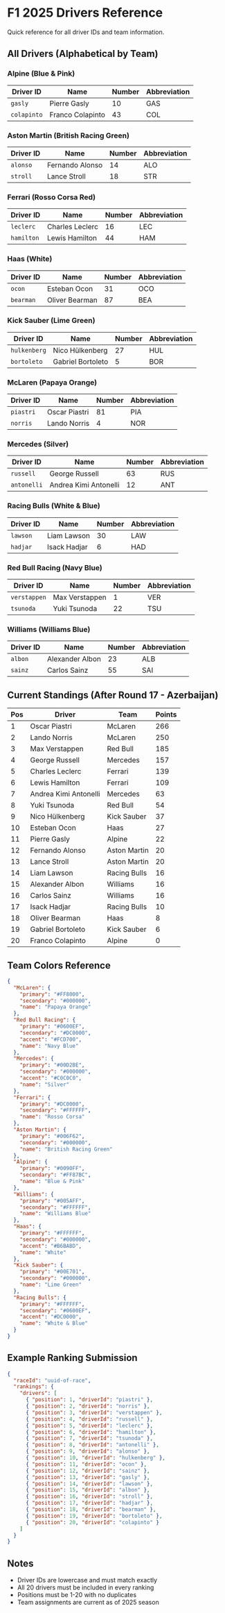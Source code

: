 # F1 2025 Drivers Reference

Quick reference for all driver IDs and team information.

## All Drivers (Alphabetical by Team)

### Alpine (Blue & Pink)
| Driver ID | Name | Number | Abbreviation |
|-----------|------|--------|--------------|
| `gasly` | Pierre Gasly | 10 | GAS |
| `colapinto` | Franco Colapinto | 43 | COL |

### Aston Martin (British Racing Green)
| Driver ID | Name | Number | Abbreviation |
|-----------|------|--------|--------------|
| `alonso` | Fernando Alonso | 14 | ALO |
| `stroll` | Lance Stroll | 18 | STR |

### Ferrari (Rosso Corsa Red)
| Driver ID | Name | Number | Abbreviation |
|-----------|------|--------|--------------|
| `leclerc` | Charles Leclerc | 16 | LEC |
| `hamilton` | Lewis Hamilton | 44 | HAM |

### Haas (White)
| Driver ID | Name | Number | Abbreviation |
|-----------|------|--------|--------------|
| `ocon` | Esteban Ocon | 31 | OCO |
| `bearman` | Oliver Bearman | 87 | BEA |

### Kick Sauber (Lime Green)
| Driver ID | Name | Number | Abbreviation |
|-----------|------|--------|--------------|
| `hulkenberg` | Nico Hülkenberg | 27 | HUL |
| `bortoleto` | Gabriel Bortoleto | 5 | BOR |

### McLaren (Papaya Orange)
| Driver ID | Name | Number | Abbreviation |
|-----------|------|--------|--------------|
| `piastri` | Oscar Piastri | 81 | PIA |
| `norris` | Lando Norris | 4 | NOR |

### Mercedes (Silver)
| Driver ID | Name | Number | Abbreviation |
|-----------|------|--------|--------------|
| `russell` | George Russell | 63 | RUS |
| `antonelli` | Andrea Kimi Antonelli | 12 | ANT |

### Racing Bulls (White & Blue)
| Driver ID | Name | Number | Abbreviation |
|-----------|------|--------|--------------|
| `lawson` | Liam Lawson | 30 | LAW |
| `hadjar` | Isack Hadjar | 6 | HAD |

### Red Bull Racing (Navy Blue)
| Driver ID | Name | Number | Abbreviation |
|-----------|------|--------|--------------|
| `verstappen` | Max Verstappen | 1 | VER |
| `tsunoda` | Yuki Tsunoda | 22 | TSU |

### Williams (Williams Blue)
| Driver ID | Name | Number | Abbreviation |
|-----------|------|--------|--------------|
| `albon` | Alexander Albon | 23 | ALB |
| `sainz` | Carlos Sainz | 55 | SAI |

## Current Standings (After Round 17 - Azerbaijan)

| Pos | Driver | Team | Points |
|-----|--------|------|--------|
| 1 | Oscar Piastri | McLaren | 266 |
| 2 | Lando Norris | McLaren | 250 |
| 3 | Max Verstappen | Red Bull | 185 |
| 4 | George Russell | Mercedes | 157 |
| 5 | Charles Leclerc | Ferrari | 139 |
| 6 | Lewis Hamilton | Ferrari | 109 |
| 7 | Andrea Kimi Antonelli | Mercedes | 63 |
| 8 | Yuki Tsunoda | Red Bull | 54 |
| 9 | Nico Hülkenberg | Kick Sauber | 37 |
| 10 | Esteban Ocon | Haas | 27 |
| 11 | Pierre Gasly | Alpine | 22 |
| 12 | Fernando Alonso | Aston Martin | 20 |
| 13 | Lance Stroll | Aston Martin | 20 |
| 14 | Liam Lawson | Racing Bulls | 16 |
| 15 | Alexander Albon | Williams | 16 |
| 16 | Carlos Sainz | Williams | 16 |
| 17 | Isack Hadjar | Racing Bulls | 10 |
| 18 | Oliver Bearman | Haas | 8 |
| 19 | Gabriel Bortoleto | Kick Sauber | 6 |
| 20 | Franco Colapinto | Alpine | 0 |

## Team Colors Reference

```json
{
  "McLaren": {
    "primary": "#FF8000",
    "secondary": "#000000",
    "name": "Papaya Orange"
  },
  "Red Bull Racing": {
    "primary": "#0600EF",
    "secondary": "#DC0000",
    "accent": "#FCD700",
    "name": "Navy Blue"
  },
  "Mercedes": {
    "primary": "#00D2BE",
    "secondary": "#000000",
    "accent": "#C0C0C0",
    "name": "Silver"
  },
  "Ferrari": {
    "primary": "#DC0000",
    "secondary": "#FFFFFF",
    "name": "Rosso Corsa"
  },
  "Aston Martin": {
    "primary": "#006F62",
    "secondary": "#000000",
    "name": "British Racing Green"
  },
  "Alpine": {
    "primary": "#0090FF",
    "secondary": "#FF87BC",
    "name": "Blue & Pink"
  },
  "Williams": {
    "primary": "#005AFF",
    "secondary": "#FFFFFF",
    "name": "Williams Blue"
  },
  "Haas": {
    "primary": "#FFFFFF",
    "secondary": "#000000",
    "accent": "#B6BABD",
    "name": "White"
  },
  "Kick Sauber": {
    "primary": "#00E701",
    "secondary": "#000000",
    "name": "Lime Green"
  },
  "Racing Bulls": {
    "primary": "#FFFFFF",
    "secondary": "#0600EF",
    "accent": "#DC0000",
    "name": "White & Blue"
  }
}
```

## Example Ranking Submission

```json
{
  "raceId": "uuid-of-race",
  "rankings": {
    "drivers": [
      { "position": 1, "driverId": "piastri" },
      { "position": 2, "driverId": "norris" },
      { "position": 3, "driverId": "verstappen" },
      { "position": 4, "driverId": "russell" },
      { "position": 5, "driverId": "leclerc" },
      { "position": 6, "driverId": "hamilton" },
      { "position": 7, "driverId": "tsunoda" },
      { "position": 8, "driverId": "antonelli" },
      { "position": 9, "driverId": "alonso" },
      { "position": 10, "driverId": "hulkenberg" },
      { "position": 11, "driverId": "ocon" },
      { "position": 12, "driverId": "sainz" },
      { "position": 13, "driverId": "gasly" },
      { "position": 14, "driverId": "lawson" },
      { "position": 15, "driverId": "albon" },
      { "position": 16, "driverId": "stroll" },
      { "position": 17, "driverId": "hadjar" },
      { "position": 18, "driverId": "bearman" },
      { "position": 19, "driverId": "bortoleto" },
      { "position": 20, "driverId": "colapinto" }
    ]
  }
}
```

## Notes

- Driver IDs are lowercase and must match exactly
- All 20 drivers must be included in every ranking
- Positions must be 1-20 with no duplicates
- Team assignments are current as of 2025 season

